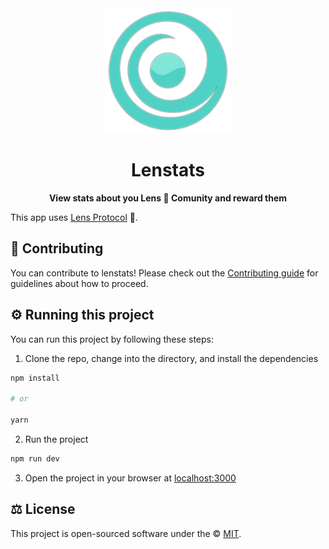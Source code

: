 <div align="center">
    <img src="public/icon.webp" alt="Lenstats Logo">
    <h1>Lenstats</h1>
    <strong>View stats about you Lens  🌿 Comunity and reward them</strong>
</div>

This app uses [Lens Protocol](https://docs.lens.xyz/docs) 🌿.


## 🤝 Contributing

You can contribute to lenstats! Please check out the [Contributing guide](CONTRIBUTING.md) for guidelines about how to proceed.

## ⚙️ Running this project

You can run this project by following these steps:

1. Clone the repo, change into the directory, and install the dependencies

```sh
npm install

# or

yarn
```

2. Run the project

```sh
npm run dev
```

3. Open the project in your browser at [localhost:3000](http://localhost:3000/)

## ⚖️ License

This project is open-sourced software under the © [MIT](LICENSE).
